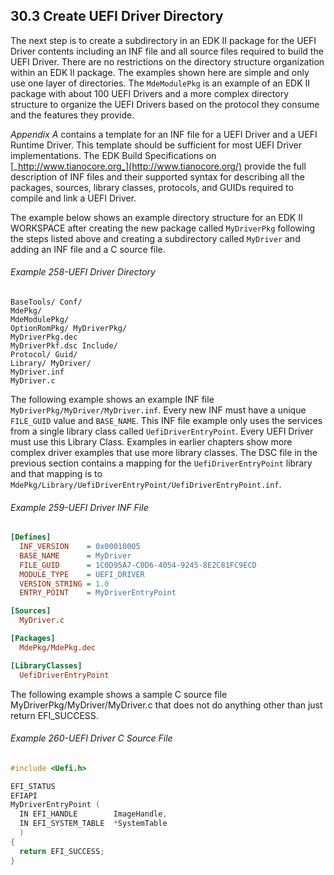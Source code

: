 <!--- @file
  30.3 Create UEFI Driver Directory

  Copyright (c) 2012-2018, Intel Corporation. All rights reserved.<BR>

  Redistribution and use in source (original document form) and 'compiled'
  forms (converted to PDF, epub, HTML and other formats) with or without
  modification, are permitted provided that the following conditions are met:

  1) Redistributions of source code (original document form) must retain the
     above copyright notice, this list of conditions and the following
     disclaimer as the first lines of this file unmodified.

  2) Redistributions in compiled form (transformed to other DTDs, converted to
     PDF, epub, HTML and other formats) must reproduce the above copyright
     notice, this list of conditions and the following disclaimer in the
     documentation and/or other materials provided with the distribution.

  THIS DOCUMENTATION IS PROVIDED BY TIANOCORE PROJECT "AS IS" AND ANY EXPRESS OR
  IMPLIED WARRANTIES, INCLUDING, BUT NOT LIMITED TO, THE IMPLIED WARRANTIES OF
  MERCHANTABILITY AND FITNESS FOR A PARTICULAR PURPOSE ARE DISCLAIMED. IN NO
  EVENT SHALL TIANOCORE PROJECT  BE LIABLE FOR ANY DIRECT, INDIRECT, INCIDENTAL,
  SPECIAL, EXEMPLARY, OR CONSEQUENTIAL DAMAGES (INCLUDING, BUT NOT LIMITED TO,
  PROCUREMENT OF SUBSTITUTE GOODS OR SERVICES; LOSS OF USE, DATA, OR PROFITS;
  OR BUSINESS INTERRUPTION) HOWEVER CAUSED AND ON ANY THEORY OF LIABILITY,
  WHETHER IN CONTRACT, STRICT LIABILITY, OR TORT (INCLUDING NEGLIGENCE OR
  OTHERWISE) ARISING IN ANY WAY OUT OF THE USE OF THIS DOCUMENTATION, EVEN IF
  ADVISED OF THE POSSIBILITY OF SUCH DAMAGE.

-->

## 30.3 Create UEFI Driver Directory

The next step is to create a subdirectory in an EDK II package for the UEFI
Driver contents including an INF file and all source files required to build
the UEFI Driver. There are no restrictions on the directory structure
organization within an EDK II package. The examples shown here are simple and
only use one layer of directories. The `MdeModulePkg` is an example of an EDK
II package with about 100 UEFI Drivers and a more complex directory structure
to organize the UEFI Drivers based on the protocol they consume and the
features they provide.

_Appendix A_ contains a template for an INF file for a UEFI Driver and a UEFI
Runtime Driver. This template should be sufficient for most UEFI Driver
implementations. The EDK Build Specifications on
[_http://www.tianocore.org_](http://www.tianocore.org/) provide the full
description of INF files and their supported syntax for describing all the
packages, sources, library classes, protocols, and GUIDs required to compile
and link a UEFI Driver.

The example below shows an example directory structure for an EDK II WORKSPACE
after creating the new package called `MyDriverPkg` following the steps listed
above and creating a subdirectory called `MyDriver` and adding an INF file and
a C source file.

###### Example 258-UEFI Driver Directory

```
BaseTools/ Conf/
MdePkg/
MdeModulePkg/
OptionRomPkg/ MyDriverPkg/
MyDriverPkg.dec
MyDriverPkf.dsc Include/
Protocol/ Guid/
Library/ MyDriver/
MyDriver.inf
MyDriver.c
```

The following example shows an example INF file
`MyDriverPkg/MyDriver/MyDriver.inf`. Every new INF must have a unique
`FILE_GUID` value and `BASE_NAME`. This INF file example only uses the services
from a single library class called `UefiDriverEntryPoint`. Every UEFI Driver
must use this Library Class. Examples in earlier chapters show more complex
driver examples that use more library classes. The DSC file in the previous
section contains a mapping for the `UefiDriverEntryPoint` library and that
mapping is to `MdePkg/Library/UefiDriverEntryPoint/UefiDriverEntryPoint.inf`.

###### Example 259-UEFI Driver INF File

```ini
[Defines]
  INF_VERSION    = 0x00010005
  BASE_NAME      = MyDriver
  FILE_GUID      = 1C0D95A7-C0D6-4054-9245-8E2C81FC9ECD
  MODULE_TYPE    = UEFI_DRIVER
  VERSION_STRING = 1.0
  ENTRY_POINT    = MyDriverEntryPoint

[Sources]
  MyDriver.c

[Packages]
  MdePkg/MdePkg.dec

[LibraryClasses]
  UefiDriverEntryPoint
```

The following example shows a sample C source file MyDriverPkg/MyDriver/MyDriver.c that does not do anything other than
  just return EFI_SUCCESS.
  
###### Example 260-UEFI Driver C Source File

```c
#include <Uefi.h>

EFI_STATUS
EFIAPI
MyDriverEntryPoint (
  IN EFI_HANDLE        ImageHandle,
  IN EFI_SYSTEM_TABLE  *SystemTable
  )
{
  return EFI_SUCCESS;
}
```
